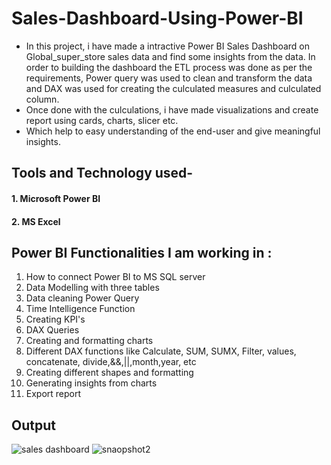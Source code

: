 # Sales-Dashboard-Using-Power-BI

* In this project, i have made a intractive Power BI Sales Dashboard on Global_super_store sales data and find some insights from the data. In order to building the dashboard the ETL process was done as per the requirements, Power query was used to clean and transform the data and DAX was used for creating the culculated measures and culculated column.
* Once done with the culculations, i have made visualizations and create report using cards, charts, slicer etc.
* Which help to easy understanding of the end-user and give meaningful insights.


## Tools and Technology used-
#### 1. Microsoft Power BI
#### 2. MS Excel

## Power BI Functionalities I am working in :

1. How to connect Power BI to MS SQL server 
2. Data Modelling with three tables
3. Data cleaning  Power Query
4. Time Intelligence Function
5. Creating KPI's
6. DAX Queries
7. Creating and formatting charts
8. Different DAX functions like Calculate, SUM, SUMX, Filter, values, 
 concatenate, divide,&&,||,month,year, etc
9. Creating different shapes and formatting
10. Generating insights from charts
11. Export report

## Output
![sales dashboard](https://github.com/HimanshuSingh2210/PowerBi-Creation/assets/137436936/5726d72c-d932-4a60-816c-1dd8a75fab79)
![snaopshot2](https://github.com/HimanshuSingh2210/PowerBi-Creation/assets/137436936/e5ac00f3-0422-4624-88f1-c8fe229f05d4)

